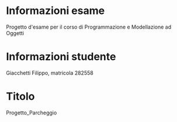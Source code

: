 # Informazioni esame
Progetto d'esame per il corso di Programmazione e Modellazione ad Oggetti 

# Informazioni studente
Giacchetti Filippo, matricola 282558

# Titolo
Progetto_Parcheggio
